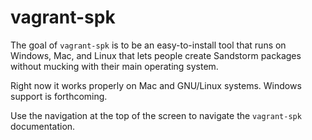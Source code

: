 # vagrant-spk

The goal of `vagrant-spk` is to be an easy-to-install tool that runs on
Windows, Mac, and Linux that lets people create Sandstorm packages
without mucking with their main operating system.

Right now it works properly on Mac and GNU/Linux systems. Windows
support is forthcoming.

Use the navigation at the top of the screen to navigate the
`vagrant-spk` documentation.
